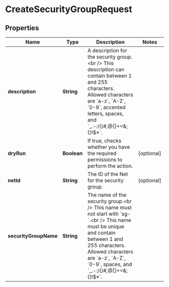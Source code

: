 

# CreateSecurityGroupRequest


## Properties

| Name | Type | Description | Notes |
|------------ | ------------- | ------------- | -------------|
|**description** | **String** | A description for the security group.&lt;br /&gt; This description can contain between 1 and 255 characters. Allowed characters are &#x60;a-z&#x60;, &#x60;A-Z&#x60;, &#x60;0-9&#x60;, accented letters, spaces, and &#x60;_.-:/()#,@[]+&#x3D;&amp;;{}!$*&#x60;. |  |
|**dryRun** | **Boolean** | If true, checks whether you have the required permissions to perform the action. |  [optional] |
|**netId** | **String** | The ID of the Net for the security group. |  [optional] |
|**securityGroupName** | **String** | The name of the security group.&lt;br /&gt; This name must not start with &#x60;sg-&#x60;.&lt;br /&gt; This name must be unique and contain between 1 and 255 characters. Allowed characters are &#x60;a-z&#x60;, &#x60;A-Z&#x60;, &#x60;0-9&#x60;, spaces, and &#x60;_.-:/()#,@[]+&#x3D;&amp;;{}!$*&#x60;. |  |



